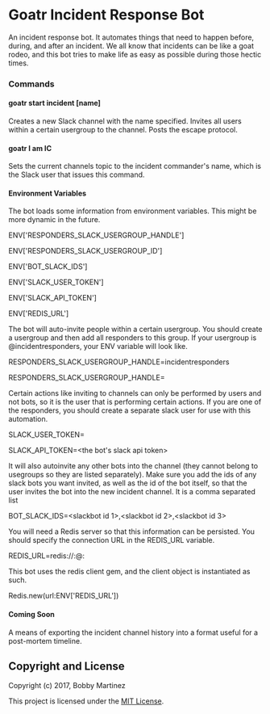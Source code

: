 Goatr Incident Response Bot
=============


An incident response bot.  It automates things that need to happen before, during, and after an incident.  We all know that incidents can be like a goat rodeo, and this bot tries to make life as easy as possible during those hectic times.

### Commands

#### goatr start incident [name]

Creates a new Slack channel with the name specified.
Invites all users within a certain usergroup to the channel.
Posts the escape protocol.

#### goatr I am IC

Sets the current channels topic to the incident commander's name, which is the Slack user that issues this command.

#### Environment Variables

The bot loads some information from environment variables.  This might be more dynamic in the future.  

ENV['RESPONDERS_SLACK_USERGROUP_HANDLE']

ENV['RESPONDERS_SLACK_USERGROUP_ID']

ENV['BOT_SLACK_IDS']

ENV['SLACK_USER_TOKEN']

ENV['SLACK_API_TOKEN']

ENV['REDIS_URL']

The bot will auto-invite people within a certain usergroup.  You should create a usergroup and then add all responders to this group.  If your usergroup is @incidentresponders, your ENV variable will look like.

RESPONDERS_SLACK_USERGROUP_HANDLE=incidentresponders

RESPONDERS_SLACK_USERGROUP_HANDLE=<Slack usergroup id>

Certain actions like inviting to channels can only be performed by users and not bots, so it is the user that is performing certain actions.  If you are one of the responders, you should create a separate slack user for use with this automation.

SLACK_USER_TOKEN=<a slack user token>

SLACK_API_TOKEN=<the bot's slack api token>

It will also autoinvite any other bots into the channel (they cannot belong to usegroups so they are listed separately). Make sure you add the ids of any slack bots you want invited, as well as the id of the bot itself, so that the user invites the bot into the new incident channel.  It is a comma separated list

BOT_SLACK_IDS=<slackbot id 1>,<slackbot id 2>,<slackbot id 3>

You will need a Redis server so that this information can be persisted. You should specify the connection URL in the REDIS_URL variable.

REDIS_URL=redis://<user>:<password>@<redis server>:<port number>

This bot uses the redis client gem, and the client object is instantiated as such.

Redis.new(url:ENV['REDIS_URL'])

#### Coming Soon

A means of exporting the incident channel history into a format useful for a post-mortem timeline.

## Copyright and License

Copyright (c) 2017, Bobby Martinez

This project is licensed under the [MIT License](LICENSE.md).
